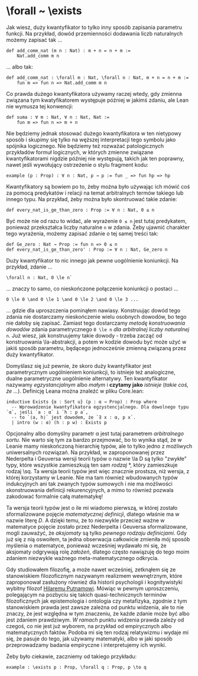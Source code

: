 # \forall ~ \exists

Jak wiesz, duży kwantyfikator to tylko inny sposób zapisania parametru funkcji. Na przykład, dowód
przemienności dodawania liczb naturalnych możemy zapisać tak ...

```lean
def add_comm_nat (m n : Nat) : m + n = n + m :=
    Nat.add_comm m n
```

... albo tak:

```lean
def add_comm_nat : \forall m : Nat, \forall n : Nat, m + n = n + m :=
    fun m => fun n => Nat.add_comm m n
```

Co prawda dużego kwantyfikatora używamy raczej wtedy, gdy zmienna związana tym kwatyfikatorem
występuje później w jakimś zdaniu, ale Lean nie wymusza tej konwencji:

```lean
def suma : ∀ m : Nat, ∀ n : Nat, Nat :=
    fun m => fun n => m + n
```

Nie będziemy jednak stosować dużego kwantyfikatora w ten nietypowy sposób i skupimy się tylko na
węższej interpretacji tego symbolu jako spójnika logicznego. Nie będziemy też rozważać
patologicznych przykładów formuł logicznych, w których zmienne związane kwantyfikatorami nigdzie
później nie występują, takich jak ten poprawny, nawet jeśli wywołujący ostrzeżenie o stylu fragment
kodu:

```lean
example (p : Prop) : ∀ n : Nat, p → p := fun _ => fun hp => hp
```

Kwantyfikatory są bowiem po to, żeby można było używając ich mówić coś za pomocą predykatów i
relacji na temat arbitralnych termów takiego lub innego typu. Na przykład, żeby można było
skontruować takie zdanie:

```lean
def every_nat_is_ge_than_zero : Prop := ∀ n : Nat, 0 ≤ n
```

Być może nie od razu to widać, ale wyrażenie `0 ≤ n` jest tutaj predykatem, ponieważ przekształca
liczby naturalne `n` w zdania. Żeby ujawnić charakter tego wyrażenia, możemy zapisać zdanie o tej
samej treści tak:

```lean
def Ge_zero : Nat → Prop := fun n => 0 ≤ n
def every_nat_is_ge_than_zero' : Prop := ∀ n : Nat, Ge_zero n
```

Duży kwantyfikator to nic innego jak pewne uogólnienie koniunkcji. Na przykład, zdanie ...

```lean
\forall n : Nat, 0 \le n` 
```

... znaczy to samo, co nieskończone połączenie koniunkcji o postaci ...

```lean
0 \le 0 \and 0 \le 1 \and 0 \le 2 \and 0 \le 3 ...
```

... gdzie dla uproszczenia pominąłem nawiasy. Konstruując dowód tego zdania nie dostarczamy
nieskończenie wielu osobnych dowodów, bo tego nie dałoby się zapisać. Zamiast tego dostarczamy
*metodę konstruowania dowodów* zdania parametrycznego `0 \le n` *dla arbitralnej liczby naturalnej*
`n`. Już wiesz, jak konstruujemy takie dowody - trzeba zacząć od konstruowania \la-abstrakcji, a
potem w kodzie dowodu być może użyć w jakiś sposób parametru, będącego jednocześnie zmienną związaną
przez duży kwantyfikator.

Domyślasz się już pewnie, że skoro duży kwantyfikator jest parametrycznym uogólnieniem koniunkcji,
to istnieje też analogiczne, dualne parametryczne uogólnienie alternatywy. Ten kwantyfikator
nazywamy *egzystancjalnym* albo *małym* i **czytamy jako** *istnieje* (*takie coś, że
...*). Definicję Leana można znaleźć w pliku Core.lean:

```lean
inductive Exists {α : Sort u} (p : α → Prop) : Prop where
  -- Wprowadzenie kwantyfikatora egzystencjalnego. Dla dowolnego typu `α`, jeśli `a : α` i `h : p a`,
  -- to `⟨a, h⟩` jest dowodem, że `∃ x : α, p x`.
  | intro (w : α) (h : p w) : Exists p
```

Opcjonalny albo domyślny parametr α jest tutaj parametrem *arbitralnego sortu*. Nie warto się tym za
bardzo przejmować, bo to wynika stąd, że w Leanie mamy nieskończoną hierarchię typów, ale to tylko
jedno z możliwych uniwersalnych rozwiązań. Na przykład, w zaproponowanej przez Nederpelta i Geuversa
wersji teorii typów o nazwie \la D są tylko "zwykłe" typy, które wszystkie zamieszkują ten sam
*rodzaj* \*, który zamieszkuje rodzaj \sq. Ta wersja teorii typów jest więc znacznie prostsza, niż
wersja, z której korzystamy w Leanie. Nie ma tam również wbudowanych typów indukcyjnych ani tak
zwanych typów sumowych i nie ma możliwości skonstruowania definicji rekurencyjnych, a mimo to
również pozwala zakodować formalnie całą matematykę! 

Ta wersja teorii typów jest o ile mi wiadomo pierwszą, w której zostało sformalizowane pojęcie
*matematycznej definicji*, dlatego właśnie ma w nazwie literę *D*. A dzięki temu, że to niezwykle
przecież ważne w matematyce pojęcie zostało przez Nederpelta i Geuversa sformalizowane, mogli
zauważyć, że *aksjomaty* są tylko *pewnego rodzaju definicjami*. Gdy już się z nią oswoiłem, ta
jedna obserwacja całkowicie zmieniła mój sposób myślenia o matematyce, ponieważ wcześniej wydawało
mi się, że aksjomaty odgrywają rolę *założeń*, dlatego często nawiązuję do tego moim zdaniem
niezwykle ważnego meta-matematycznego odkrycia.

Gdy studiowałem filozofię, a może nawet wcześniej, zetknąłem się ze stanowiskiem filozoficznym
nazywanym realizmem wewnętrznym, które zaproponował zasłużony również dla historii psychologii i
kognitywistyki wybitny filozof [Hilaremu Putnamowi](). Mówiąc w pewnym uproszczeniu, polegającym na
pozbyciu się takich quasi-technicznych terminów filozoficznych jak epistemologia i ontologia czy
metafizyka, zgodnie z tym stanowiskiem prawda jest zawsze zależna od punktu widzenia, ale to nie
znaczy, że jest względna w tym znaczeniu, że każde zdanie może być albo jest zdaniem prawdziwym. *W
ramach* punktu widzenia prawda zależy od czegoś, co nie jest już wyborem, na przykład od
empirycznych albo matematycznych faktów. Podoba mi się ten rodzaj relatywizmu i wydaje mi się, że
pasuje do tego, jak używamy matematyki, albo w jaki sposób przeprowadzamy badania empiryczne i
interpretujemy ich wyniki.

Żeby było ciekawie, zaczniemy od takiego przykładu:

```lean
example : \exists p : Prop, \forall q : Prop, p \to q
```
